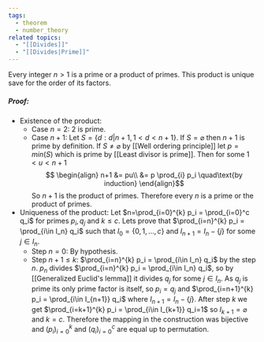 ```yaml
---
tags:
  - theorem
  - number_theory
related topics:
  - "[[Divides]]"
  - "[[Divides|Prime]]"
---
```

Every integer $n>1$ is a prime or a product of primes. This product is unique save for the order of its factors.
##### Proof:
- Existence of the product:
	- Case $n=2$:
		$2$ is prime.
	- Case $n+1$:
		Let $S=\{d:d|n+1, 1<d<n+1\}$. If $S=\varnothing$ then $n+1$ is prime by definition. If $S\neq \varnothing$ by [[Well ordering principle]] let $p=min(S)$ which is prime by [[Least divisor is prime]]. Then for some $1<u<n+1$$$
		\begin{align}
			n+1 &= pu\\
				&= p \prod_{i} p_i \quad\text{by induction}
		\end{align}$$
		So $n+1$ is the product of primes.
	Therefore every $n$ is a prime or the product of primes.
- Uniqueness of the product:
	Let $n=\prod_{i=0}^{k} p_i = \prod_{i=0}^c q_i$ for primes $p_i, q_j$ and $k\leq c$. Lets prove that $\prod_{i=n}^{k} p_i = \prod_{i\in I_n} q_i$ such that $I_0 = \{0,1,\dots,c\}$ and $I_{n+1} = I_n - \{j\}$ for some $j\in I_n$.
	- Step $n=0$:
		By hypothesis.
	- Step $n+1\leq k$:
		$\prod_{i=n}^{k} p_i = \prod_{i\in I_n} q_i$ by the step $n$. $p_n$ divides $\prod_{i=n}^{k} p_i = \prod_{i\in I_n} q_i$, so by [[Generalized Euclid's lemma]] it divides $q_j$ for some $j\in I_n$. As $q_j$ is prime its only prime factor is itself, so $p_i = q_j$ and $\prod_{i=n+1}^{k} p_i = \prod_{i\in I_{n+1}} q_i$ where $I_{n+1} = I_n - \{j\}$.
	After step $k$ we get $\prod_{i=k+1}^{k} p_i = \prod_{i\in I_{k+1}} q_i=1$ so $I_{k+1}=\varnothing$ and $k=c$. Therefore the mapping in the construction was bijective and $(p_i)_{i=0}^k$ and $(q_i)_{i=0}^c$ are equal up to permutation.